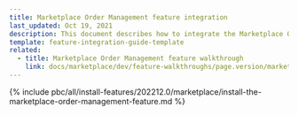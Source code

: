 ```yaml
---
title: Marketplace Order Management feature integration
last_updated: Oct 19, 2021
description: This document describes how to integrate the Marketplace Order Management feature into a Spryker project.
template: feature-integration-guide-template
related:
  - title: Marketplace Order Management feature walkthrough
    link: docs/marketplace/dev/feature-walkthroughs/page.version/marketplace-order-management-feature-walkthrough/marketplace-order-management-feature-walkthrough.html
---
```


{% include pbc/all/install-features/202212.0/marketplace/install-the-marketplace-order-management-feature.md %} <!-- To edit, see /_includes/pbc/all/install-features/202212.0/marketplace/install-the-marketplace-order-management-feature.md -->
